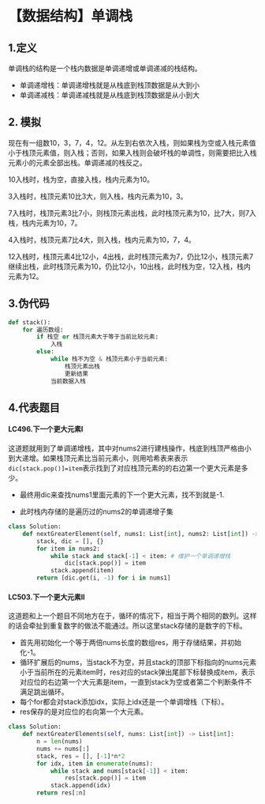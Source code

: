 # 【数据结构】单调栈

## 1.定义

单调栈的结构是一个栈内数据是单调递增或单调递减的栈结构。

- 单调递增栈：单调递增栈就是从栈底到栈顶数据是从大到小
- 单调递减栈：单调递减栈就是从栈底到栈顶数据是从小到大

## 2. 模拟

现在有一组数10，3，7，4，12。从左到右依次入栈，则如果栈为空或入栈元素值小于栈顶元素值，则入栈；否则，如果入栈则会破坏栈的单调性，则需要把比入栈元素小的元素全部出栈。单调递减的栈反之。

10入栈时，栈为空，直接入栈，栈内元素为10。

3入栈时，栈顶元素10比3大，则入栈，栈内元素为10，3。

7入栈时，栈顶元素3比7小，则栈顶元素出栈，此时栈顶元素为10，比7大，则7入栈，栈内元素为10，7。

4入栈时，栈顶元素7比4大，则入栈，栈内元素为10，7，4。

12入栈时，栈顶元素4比12小，4出栈，此时栈顶元素为7，仍比12小，栈顶元素7继续出栈，此时栈顶元素为10，仍比12小，10出栈，此时栈为空，12入栈，栈内元素为12。

## 3.伪代码

```python
def stack():
    for 遍历数组:
        if 栈空 or 栈顶元素大于等于当前比较元素:
            入栈
        else:
            while 栈不为空 & 栈顶元素小于当前元素:
                栈顶元素出栈
                更新结果
            当前数据入栈
```

## 4.代表题目

#### LC496.下一个更大元素I

这道题就用到了单调递增栈，其中对nums2进行建栈操作，栈底到栈顶严格由小到大递增。如果栈顶元素比当前元素小，则用哈希表来表示```dic[stack.pop()]=item```表示找到了对应栈顶元素的的右边第一个更大元素是多少。

- 最终用dic来查找nums1里面元素的下一个更大元素，找不到就是-1.

- 此时栈内存储的是遍历过的nums2的单调递增子集

```python
class Solution:
    def nextGreaterElement(self, nums1: List[int], nums2: List[int]) -> List[int]:
        stack, dic = [], {}
        for item in nums2:
            while stack and stack[-1] < item: # 维护一个单调递增栈
                dic[stack.pop()] = item
            stack.append(item)
        return [dic.get(i, -1) for i in nums1]
```

#### LC503.下一个更大元素II

这道题和上一个题目不同地方在于，循环的情况下，相当于两个相同的数列。这样的话会牵扯到重复数字的做法不能通过。所以这里stack存储的是数字的下标。

- 首先用初始化一个等于两倍nums长度的数组res，用于存储结果，并初始化-1。
- 循环扩展后的nums，当stack不为空，并且stack的顶部下标指向的nums元素小于当前所在的元素item时，res对应的stack弹出尾部下标替换成item，表示对应位的右边第一个大元素是item，一直到stack为空或者第二个判断条件不满足跳出循环。
- 每个for都会对stack添加idx，实际上idx还是一个单调增栈（下标）。
- res保存的是对应位的右向第一个大元素。

```python
class Solution:
    def nextGreaterElements(self, nums: List[int]) -> List[int]:
        n = len(nums)
        nums += nums[:]
        stack, res = [], [-1]*n*2
        for idx, item in enumerate(nums):
            while stack and nums[stack[-1]] < item:
                res[stack.pop()] = item
            stack.append(idx)
        return res[:n]
```

